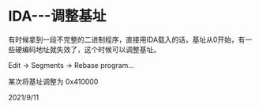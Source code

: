 # IDA---调整基址

有时候拿到一段不完整的二进制程序，直接用IDA载入的话，基址从0开始，有一些硬编码地址就失效了，这个时候可以调整基址。  

Edit -> Segments -> Rebase program...  

某次将基址调整为 0x410000  


2021/9/11  
